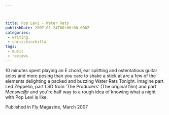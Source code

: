 ```yaml
---



title: Pop Levi - Water Rats
publishDate: 2007-01-24T00:00:00.000Z
categories:
 - writing
 - chrischinchilla
tags: 
 - music 
 - reviews
---
```


10 minutes spent playing an E chord, ear splitting and ostentatious guitar solos and more posing than you care to shake a stick at are a few of the elements delighting a packed and buzzing Water Rats Tonight. Imagine part Led Zeppelin, part LSD from 'The Producers' (The original film) and part Menswe@r and you're half way to a rough idea of knowing what a night with Pop Levi is like.

Published in Fly Magazine, March 2007

